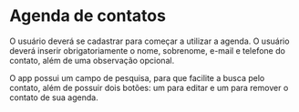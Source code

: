 # Agenda de contatos

O usuário deverá se cadastrar para começar a utilizar a agenda.
O usuário deverá inserir obrigatoriamente o nome, sobrenome, e-mail e telefone do contato, além de uma observação opcional.

O app possui um campo de pesquisa, para que facilite a busca pelo contato, além de possuir dois botões: um para editar e um para remover o contato de sua agenda.
